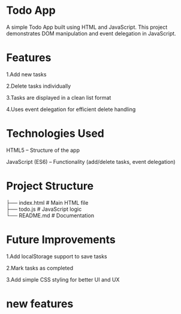 # Todo App

A simple Todo App built using HTML and JavaScript.
This project demonstrates DOM manipulation and event delegation in JavaScript.

# Features

1.Add new tasks

2.Delete tasks individually

3.Tasks are displayed in a clean list format

4.Uses event delegation for efficient delete handling

# Technologies Used

HTML5 – Structure of the app

JavaScript (ES6) – Functionality (add/delete tasks, event delegation)

# Project Structure
├── index.html     # Main HTML file  
├── todo.js        # JavaScript logic  
└── README.md      # Documentation  

# Future Improvements

1.Add localStorage support to save tasks

2.Mark tasks as completed

3.Add simple CSS styling for better UI and UX


# new features